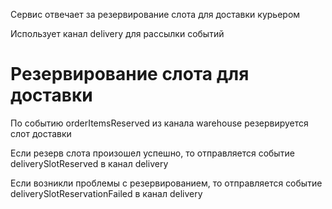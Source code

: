 Сервис отвечает за резервирование слота для доставки курьером 

Использует канал delivery для рассылки событий

# Резервирование слота для доставки
По событию orderItemsReserved из канала warehouse резервируется слот доставки

Если резерв слота произошел успешно, то отправляется событие deliverySlotReserved в канал delivery

Если возникли проблемы с резервированием, то отправляется событие deliverySlotReservationFailed в канал delivery